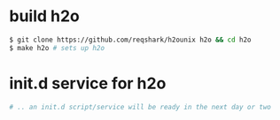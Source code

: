# build h2o

```sh
$ git clone https://github.com/reqshark/h2ounix h2o && cd h2o
$ make h2o # sets up h2o
```
# init.d service for h2o
```sh
# .. an init.d script/service will be ready in the next day or two
```

